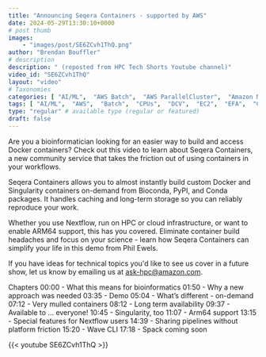 ```yaml
---
title: "Announcing Seqera Containers - supported by AWS"
date: 2024-05-29T13:30:10+0000
# post thumb
images:
    - "images/post/SE6ZCvh1ThQ.png"
author: "Brendan Bouffler"
# description
description: " (reposted from HPC Tech Shorts Youtube channel)"
video_id: "SE6ZCvh1ThQ"
layout: "video"
# Taxonomies
categories: [ "AI/ML",  "AWS Batch",  "AWS ParallelCluster",  "Amazon NICE DCV",  "Elastic Fabric Adapter",  "Life Sciences", ]
tags: [ "AI/ML",  "AWS",  "Batch",  "CPUs",  "DCV",  "EC2",  "EFA",  "GPUs",  "HPC",  "High Performance Computing",  "Lustre",  "MPI",  "NCCL",  "ParallelCluster",  "Schedulers",  "Storage",  "autoscaling",  "aws batch",  "bioconda",  "biocontainers",  "bioinformatics",  "cloud computing",  "containers",  "elastic",  "elastic fabric adapter",  "hcls",  "hpc instances",  "infiniband",  "job scheduling",  "pypi",  "scientific computing",  "supercomputing",  "technical computing",  "tightly-coupled",  "virtualization",  "vizualization",  "techshorts", ]
type: "regular" # available type (regular or featured)
draft: false
---
```


Are you a bioinformatician looking for an easier way to build and access Docker containers? Check out this video to learn about Seqera Containers, a new community service that takes the friction out of using containers in your workflows.

Seqera Containers allows you to almost instantly build custom Docker and Singularity containers on-demand from Bioconda, PyPI, and Conda packages. It handles caching and long-term storage so you can reliably reproduce your work.

Whether you use Nextflow, run on HPC or cloud infrastructure, or want to enable ARM64 support, this has you covered. Eliminate container build headaches and focus on your science - learn how Seqera Containers can simplify your life in this demo from Phil Ewels.

If you have ideas for technical topics you'd like to see us cover in a future show, let us know by emailing us at ask-hpc@amazon.com.

Chapters
00:00 - What this means for bioinformatics
01:50 - Why a new approach was needed
03:35 - Demo
05:04 - What’s different - on-demand
07:12 - Very mulled containers
08:12 - Long term availability
09:37 - Available to … everyone!
10:45 - Singularity, too
11:07 - Arm64 support
13:15 - Special features for Nextflow users
14:39 - Sharing pipelines without platform friction
15:20 - Wave CLI
17:18 - Spack coming soon

{{< youtube SE6ZCvh1ThQ >}}